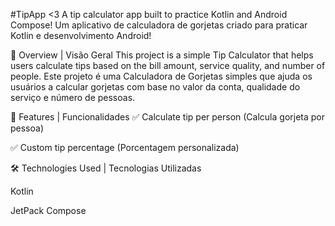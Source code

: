 #TipApp <3
A tip calculator app built to practice Kotlin and Android Compose!
Um aplicativo de calculadora de gorjetas criado para praticar Kotlin e desenvolvimento Android!

📌 Overview | Visão Geral
This project is a simple Tip Calculator that helps users calculate tips based on the bill amount, service quality, and number of people.
Este projeto é uma Calculadora de Gorjetas simples que ajuda os usuários a calcular gorjetas com base no valor da conta, qualidade do serviço e número de pessoas.

🚀 Features | Funcionalidades
✅ Calculate tip per person (Calcula gorjeta por pessoa)

✅ Custom tip percentage (Porcentagem personalizada)

🛠️ Technologies Used | Tecnologias Utilizadas

Kotlin

JetPack Compose
